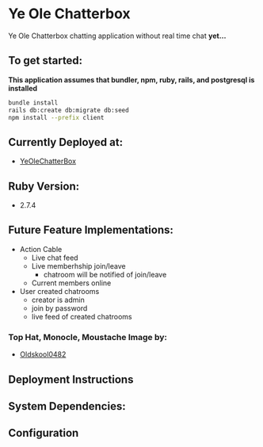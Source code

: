 # Ye Ole Chatterbox

Ye Ole Chatterbox chatting application without real time chat **yet...**

## To get started:

**This application assumes that bundler, npm, ruby, rails, and postgresql is installed**

```sh
bundle install
rails db:create db:migrate db:seed
npm install --prefix client
```
## Currently Deployed at:
- [YeOleChatterBox](https://ye-ole-chatterbox.herokuapp.com/)

## Ruby Version:
- 2.7.4

## Future Feature Implementations:
- Action Cable
  - Live chat feed
  - Live memberhship join/leave
    - chatroom will be notified of join/leave
  - Current members online
- User created chatrooms
  - creator is admin
  - join by password
  - live feed of created chatrooms

### Top Hat, Monocle, Moustache Image by:
- [Oldskool0482](https://www.redbubble.com/people/Oldskool0482/shop#profile)

## Deployment Instructions

## System Dependencies:

## Configuration
